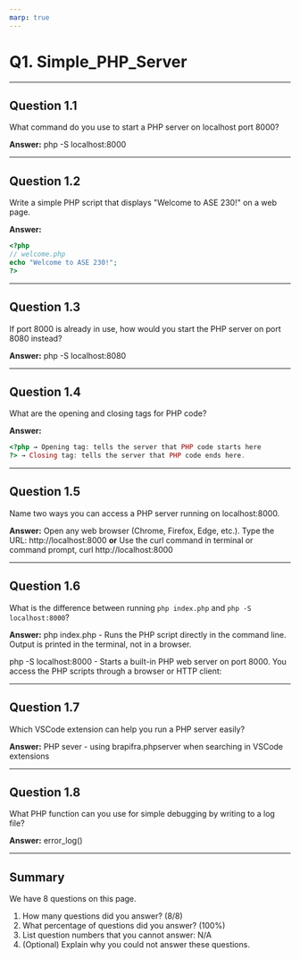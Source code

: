 ```yaml
---
marp: true
---
```


# Q1. Simple_PHP_Server

---

## Question 1.1

What command do you use to start a PHP server on localhost port 8000?

**Answer:** php -S localhost:8000

---

## Question 1.2

Write a simple PHP script that displays "Welcome to ASE 230!" on a web page.

**Answer:** 
```php
<?php
// welcome.php
echo "Welcome to ASE 230!";
?>
```
---

## Question 1.3

If port 8000 is already in use, how would you start the PHP server on port 8080 instead?

**Answer:** php -S localhost:8080

---

## Question 1.4

What are the opening and closing tags for PHP code?

**Answer:** 
```php
<?php → Opening tag: tells the server that PHP code starts here
?> → Closing tag: tells the server that PHP code ends here.
```

---

## Question 1.5

Name two ways you can access a PHP server running on localhost:8000.

**Answer:** Open any web browser (Chrome, Firefox, Edge, etc.). Type the URL: http://localhost:8000 
**or** 
Use the curl command in terminal or command prompt, curl http://localhost:8000

---

## Question 1.6

What is the difference between running `php index.php` and `php -S localhost:8000`?

**Answer:** php index.php - Runs the PHP script directly in the command line. Output is printed in the terminal, not in a browser.

php -S localhost:8000 - Starts a built-in PHP web server on port 8000. You access the PHP scripts through a browser or HTTP client:

---

## Question 1.7

Which VSCode extension can help you run a PHP server easily?

**Answer:** PHP sever - using brapifra.phpserver when searching in VSCode extensions

---

## Question 1.8

What PHP function can you use for simple debugging by writing to a log file?

**Answer:** error_log()

---

## Summary

We have 8 questions on this page.

1. How many questions did you answer? (8/8)
2. What percentage of questions did you answer? (100%)
3. List question numbers that you cannot answer: N/A
4. (Optional) Explain why you could not answer these questions.
